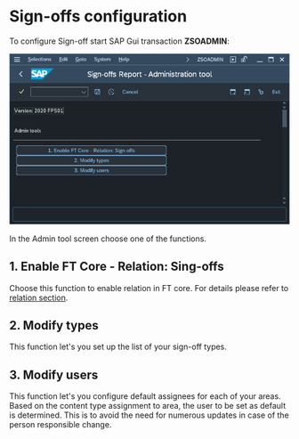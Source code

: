 # Sign-offs configuration

To configure Sign-off start SAP Gui transaction **ZSOADMIN**:

[![](res/soadmin.png)](res/soadmin.png)

In the Admin tool screen choose one of the functions.

## 1. Enable FT Core - Relation: Sing-offs
Choose this function to enable relation in FT core. For details please refer to [relation section](../../rel-so/FPS01/main.md).

## 2. Modify types
This function let's you set up the list of your sign-off types. 

## 3. Modify users
This function let's you configure default assignees for each of your areas. Based on the content type assignment to area, the user to be set as default is determined. This is to avoid the need for numerous updates in case of the person responsible change.
